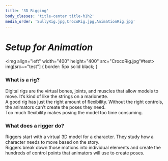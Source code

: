 ```yaml
---
title: '3D Rigging'
body_classes: 'title-center title-h1h2'
media_order: 'SullyRig.jpg,CrocoRig.jpg,AnimationRig.jpg'
---
```


# *Setup for Animation*

<img align="left" width="400" height="400" src="CrocoRig.jpg"#test>
img[src~="test"] {
   border: 5px solid black;
}
### What is a rig?
Digital rigs are the virtual bones, joints, and muscles that allow models to move. It’s kind of like the strings on a marionette.  
A good rig has just the right amount of flexibility. Without the right controls, the animators can’t create the poses they need.  
Too much flexibility makes posing the model too time consuming.  

### What does a rigger do?
Riggers start with a virtual 3D model for a character. They study how a character needs to move based on the story.  
Riggers break down those motions into individual elements and create the hundreds of control points that animators will use to create poses.  